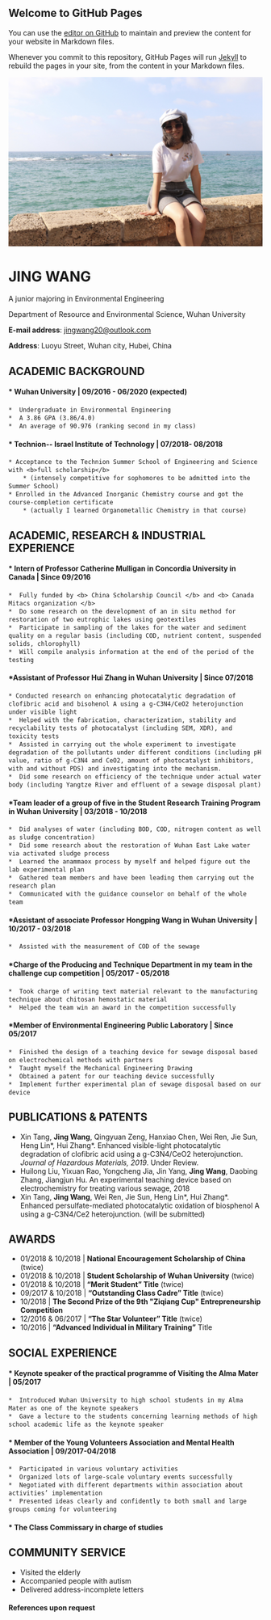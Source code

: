 ## Welcome to GitHub Pages

You can use the [editor on GitHub](https://github.com/jingwang-EEng/jingwang.com/edit/master/index.md) to maintain and preview the content for your website in Markdown files.

Whenever you commit to this repository, GitHub Pages will run [Jekyll](https://jekyllrb.com/) to rebuild the pages in your site, from the content in your Markdown files.

![jingwang](jingwang.jpg)
# JING WANG
A junior majoring in Environmental Engineering

Department of Resource and Environmental Science,  Wuhan University

**E-mail address**: jingwang20@outlook.com

**Address**: Luoyu Street, Wuhan city, Hubei, China


## ACADEMIC BACKGROUND

#### * Wuhan University | 09/2016 - 06/2020 (expected)
    *  Undergraduate in Environmental Engineering
    *  A 3.86 GPA (3.86/4.0)
    *  An average of 90.976 (ranking second in my class)
#### * Technion-- Israel Institute of Technology | 07/2018- 08/2018
    * Acceptance to the Technion Summer School of Engineering and Science with <b>full scholarship</b>
        * (intensely competitive for sophomores to be admitted into the Summer School)
    * Enrolled in the Advanced Inorganic Chemistry course and got the course-completion certificate
        * (actually I learned Organometallic Chemistry in that course)   


## ACADEMIC, RESEARCH & INDUSTRIAL EXPERIENCE

#### * Intern of Professor Catherine Mulligan in Concordia University in Canada | Since 09/2016 
    *  Fully funded by <b> China Scholarship Council </b> and <b> Canada Mitacs organization </b>
    *  Do some research on the development of an in situ method for restoration of two eutrophic lakes using geotextiles
    *  Participate in sampling of the lakes for the water and sediment quality on a regular basis (including COD, nutrient content, suspended solids, chlorophyll)
    *  Will compile analysis information at the end of the period of the testing
#### *Assistant of Professor Hui Zhang in Wuhan University | Since 07/2018
    * Conducted research on enhancing photocatalytic degradation of clofibric acid and bisohenol A using a g-C3N4/CeO2 heterojunction under visible light
    *  Helped with the fabrication, characterization, stability and recyclability tests of photocatalyst (including SEM, XDR), and toxicity tests
    *  Assisted in carrying out the whole experiment to investigate degradation of the pollutants under different conditions (including pH value, ratio of g-C3N4 and CeO2, amount of photocatalyst inhibitors, with and without PDS) and investigating into the mechanism.
    *  Did some research on efficiency of the technique under actual water body (including Yangtze River and effluent of a sewage disposal plant)
#### *Team leader of a group of five in the Student Research Training Program in Wuhan University | 03/2018 - 10/2018
    *  Did analyses of water (including BOD, COD, nitrogen content as well as sludge concentration)
    *  Did some research about the restoration of Wuhan East Lake water via activated sludge process
    *  Learned the anammaox process by myself and helped figure out the lab experimental plan
    *  Gathered team members and have been leading them carrying out the research plan
    *  Communicated with the guidance counselor on behalf of the whole team
#### *Assistant of associate Professor Hongping Wang in Wuhan University | 10/2017 - 03/2018
    *  Assisted with the measurement of COD of the sewage
#### *Charge of the Producing and Technique Department in my team in the challenge cup competition | 05/2017 - 05/2018
    *  Took charge of writing text material relevant to the manufacturing technique about chitosan hemostatic material
    *  Helped the team win an award in the competition successfully
#### *Member of Environmental Engineering Public Laboratory | Since 05/2017 
    *  Finished the design of a teaching device for sewage disposal based on electrochemical methods with partners
    *  Taught myself the Mechanical Engineering Drawing
    *  Obtained a patent for our teaching device successfully
    *  Implement further experimental plan of sewage disposal based on our device


## PUBLICATIONS & PATENTS

* Xin Tang, **Jing Wang**, Qingyuan Zeng, Hanxiao Chen, Wei Ren, Jie Sun, Heng Lin*, Hui Zhang*. Enhanced visible-light photocatalytic degradation of clofibric acid using a g-C3N4/CeO2 heterojunction. *Journal of Hazardous Materials, 2019*. Under Review.
* Huilong Liu, Yixuan Rao, Yongcheng Jia, Jin Yang, **Jing Wang**, Daobing Zhang, Jiangjun Hu. An experimental teaching device based on electrochemistry for treating various sewage, 2018
* Xin Tang, **Jing Wang**, Wei Ren, Jie Sun, Heng Lin*, Hui Zhang*. Enhanced persulfate-mediated photocatalytic oxidation of biosphenol A using a g-C3N4/Ce2 heterojunction. (will be submitted)

## AWARDS

* 01/2018 & 10/2018 |  **National Encouragement Scholarship of China** (twice)
* 01/2018 & 10/2018 | **Student Scholarship of Wuhan University** (twice) 
* 01/2018 & 10/2018 | **“Merit Student” Title** (twice)  
* 09/2017 & 10/2018 | **“Outstanding Class Cadre” Title** (twice) 
* 10/2018  | **The Second Prize of the 9th "Ziqiang Cup" Entrepreneurship Competition**
* 12/2016 & 06/2017 | **“The Star Volunteer” Title** (twice)  
* 10/2016  | **“Advanced Individual in Military Training”** Title 

## SOCIAL EXPERIENCE

#### * Keynote speaker of the practical programme of Visiting the Alma Mater | 05/2017 
    *  Introduced Wuhan University to high school students in my Alma Mater as one of the keynote speakers
    *  Gave a lecture to the students concerning learning methods of high school academic life as the keynote speaker
#### * Member of the Young Volunteers Association and Mental Health Association | 09/2017-04/2018 
    *  Participated in various voluntary activities
    *  Organized lots of large-scale voluntary events successfully
    *  Negotiated with different departments within association about activities’ implementation
    *  Presented ideas clearly and confidently to both small and large groups coming for volunteering
#### * The Class Commissary in charge of studies

## COMMUNITY SERVICE

* Visited the elderly
* Accompanied people with autism 
* Delivered address-incomplete letters  


#### References upon request
